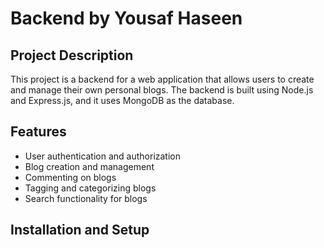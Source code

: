 # Backend by Yousaf Haseen

## Project Description

This project is a backend for a web application that allows users to create and manage their own personal blogs. The backend is built using Node.js and Express.js, and it uses MongoDB as the database.

## Features

* User authentication and authorization
* Blog creation and management
* Commenting on blogs
* Tagging and categorizing blogs
* Search functionality for blogs

## Installation and Setup 
